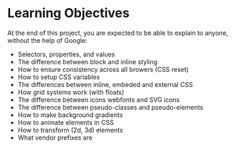# Learning Objectives
At the end of this project, you are expected to be able to explain to anyone, without the help of Google:

+ Selectors, properties, and values
+ The difference between block and inline styling
+ How to ensure consistency across all browers (CSS reset)
+ How to setup CSS variables
+ The differences between inline, embeded and external CSS
+ How grid systems work (with floats)
+ The difference between icons webfonts and SVG icons
+ The difference between pseudo-classes and pseudo-elements
+ How to make background gradients
+ How to animate elements in CSS
+ How to transform (2d, 3d) elements
+ What vendor prefixes are